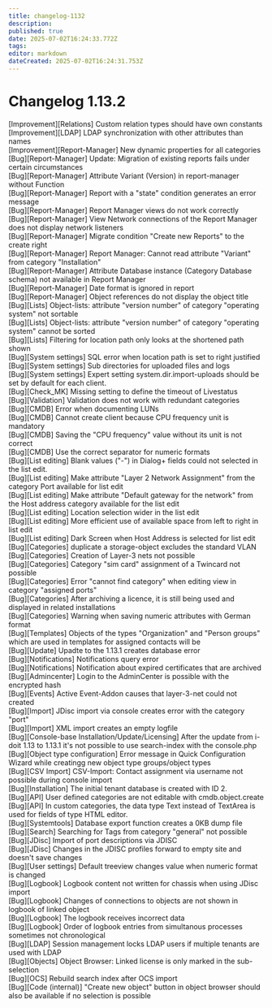 ```yaml
---
title: changelog-1132
description: 
published: true
date: 2025-07-02T16:24:33.772Z
tags: 
editor: markdown
dateCreated: 2025-07-02T16:24:31.753Z
---
```


# Changelog 1.13.2
<!-- cSpell:disable -->
<!-- markdownlint-disable MD052 -->
[Improvement][Relations] Custom relation types should have own constants<br>
[Improvement][LDAP] LDAP synchronization with other attributes than names<br>
[Improvement][Report-Manager] New dynamic properties for all categories<br>
[Bug][Report-Manager] Update: Migration of existing reports fails under certain circumstances<br>
[Bug][Report-Manager] Attribute Variant (Version) in report-manager without Function<br>
[Bug][Report-Manager] Report with a "state" condition generates an error message<br>
[Bug][Report-Manager] Report Manager views do not work correctly<br>
[Bug][Report-Manager] View Network connections of the Report Manager does not display network listeners<br>
[Bug][Report-Manager] Migrate condition "Create new Reports" to the create right<br>
[Bug][Report-Manager] Report Manager: Cannot read attribute "Variant" from category "Installation"<br>
[Bug][Report-Manager] Attribute Database instance (Category Database schema) not available in Report Manager<br>
[Bug][Report-Manager] Date format is ignored in report<br>
[Bug][Report-Manager] Object references do not display the object title<br>
[Bug][Lists] Object-lists: attribute "version number" of category "operating system" not sortable<br>
[Bug][Lists] Object-lists: attribute "version number" of category "operating system" cannot be sorted<br>
[Bug][Lists] Filtering for location path only looks at the shortened path shown<br>
[Bug][System settings] SQL error when location path is set to right justified<br>
[Bug][System settings] Sub directories for uploaded files and logs<br>
[Bug][System settings] Expert setting system.dir.import-uploads should be set by default for each client.<br>
[Bug][Check_MK] Missing setting to define the timeout of Livestatus<br>
[Bug][Validation] Validation does not work with redundant categories<br>
[Bug][CMDB] Error when documenting LUNs<br>
[Bug][CMDB] Cannot create client because CPU frequency unit is mandatory<br>
[Bug][CMDB] Saving the "CPU frequency" value without its unit is not correct<br>
[Bug][CMDB] Use the correct separator for numeric formats<br>
[Bug][List editing] Blank values ("-") in Dialog+ fields could not selected in the list edit.<br>
[Bug][List editing] Make attribute "Layer 2 Network Assignment" from the category Port available for list edit<br>
[Bug][List editing] Make attribute "Default gateway for the network" from the Host address category available for the list edit<br>
[Bug][List editing] Location selection wider in the list edit<br>
[Bug][List editing] More efficient use of available space from left to right in list edit<br>
[Bug][List editing] Dark Screen when Host Address is selected for list edit<br>
[Bug][Categories] duplicate a storage-object excludes the standard VLAN<br>
[Bug][Categories] Creation of Layer-3 nets not possible<br>
[Bug][Categories] Category "sim card" assignment of a Twincard not possible<br>
[Bug][Categories] Error "cannot find category" when editing view in category "assigned ports"<br>
[Bug][Categories] After archiving a licence, it is still being used and displayed in related installations<br>
[Bug][Categories] Warning when saving numeric attributes with German format<br>
[Bug][Templates] Objects of the types "Organization" and "Person groups" which are used in templates for assigned contacts will be<br>
[Bug][Update] Upadte to the 1.13.1 creates database error<br>
[Bug][Notifications] Notifications query error<br>
[Bug][Notifications] Notification about expired certificates that are archived<br>
[Bug][Admincenter] Login to the AdminCenter is possible with the encrypted hash<br>
[Bug][Events] Active Event-Addon causes that layer-3-net could not created<br>
[Bug][Import] JDisc import via console creates error with the category "port"<br>
[Bug][Import] XML import creates an empty logfile<br>
[Bug][Console-base Installation/Update/Licensing] After the update from i-doit 1.13 to 1.13.1 it's not possible to use search-index with the console.php<br>
[Bug][Object type configuration] Error message in Quick Configuration Wizard while creatingg new object type groups/object types<br>
[Bug][CSV Import] CSV-Import: Contact assignment via username not possible during console import<br>
[Bug][Installation] The initial tenant database is created with ID 2.<br>
[Bug][API] User defined categories are not editable with cmdb.object.create<br>
[Bug][API] In custom categories, the data type Text instead of TextArea is used for fields of type HTML editor.<br>
[Bug][Systemtools] Database export function creates a 0KB dump file<br>
[Bug][Search] Searching for Tags from category "general" not possible<br>
[Bug][JDisc] Import of port descriptions via JDISC<br>
[Bug][JDisc] Changes in the JDISC profiles forward to empty site and doesn't save changes<br>
[Bug][User settings] Default treeview changes value when numeric format is changed<br>
[Bug][Logbook] Logbook content not written for chassis when using JDisc import<br>
[Bug][Logbook] Changes of connections to objects are not shown in logbook of linked object<br>
[Bug][Logbook] The logbook receives incorrect data<br>
[Bug][Logbook] Order of logbook entries from simultanous processes sometimes not chronological<br>
[Bug][LDAP] Session management locks LDAP users if multiple tenants are used with LDAP<br>
[Bug][Objects] Object Browser: Linked license is only marked in the sub-selection<br>
[Bug][OCS] Rebuild search index after OCS import<br>
[Bug][Code (internal)] "Create new object" button in object browser should also be available if no selection is possible<br>
